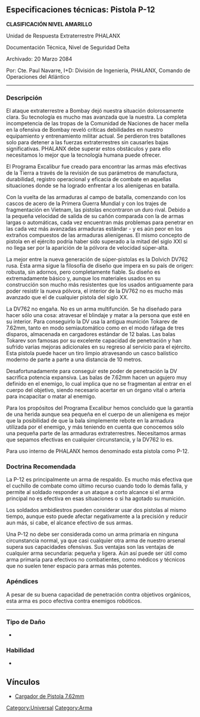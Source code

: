 ## Especificaciones técnicas: Pistola P-12

**CLASIFICACIÓN NIVEL AMARILLO**

Unidad de Respuesta Extraterrestre PHALANX

Documentación Técnica, Nivel de Seguridad Delta

Archivado: 20 Marzo 2084

Por: Cte. Paul Navarre, I+D: División de Ingeniería, PHALANX, Comando de
Operaciones del Atlántico

------------------------------------------------------------------------

### Descripción

El ataque extraterrestre a Bombay dejó nuestra situación dolorosamente
clara. Su tecnología es mucho mas avanzada que la nuestra. La completa
incompetencia de las tropas de la Comunidad de Naciones de hacer mella
en la ofensiva de Bombay reveló críticas debilidades en nuestro
equipamiento y entrenamiento militar actual. Se perdieron tres
batallones solo para detener a las fuerzas extraterrestres sin causarles
bajas significativas. PHALANX debe superar estos obstáculos y para ello
necesitamos lo mejor que la tecnología humana puede ofrecer.

El Programa Excalibur fue creado para encontrar las armas más efectivas
de la Tierra a través de la revisión de sus parámetros de manufactura,
durabilidad, registro operacional y eficacia de combate en aquellas
situaciones donde se ha logrado enfrentar a los alienígenas en batalla.

Con la vuelta de las armaduras al campo de batalla, comenzando con los
cascos de acero de la Primera Guerra Mundial y con los trajes de
fragmentación en Vietnam, las pistolas encontraron un duro rival. Debido
a la pequeña velocidad de salida de su cañón comparada con la de armas
largas o automáticas, cada vez encuentran más problemas para penetrar en
las cada vez más avanzadas armaduras estándar - y es aún peor en los
extraños compuestos de las armaduras alienígenas. El mismo concepto de
pistola en el ejército podría haber sido superado a la mitad del siglo
XXI si no llega ser por la aparición de la pólvora de velocidad
súper-alta.

La mejor entre la nueva generación de súper-pistolas es la Dolvich DV762
rusa. Esta arma sigue la filosofía de diseño que impera en su país de
origen: robusta, sin adornos, pero completamente fiable. Su diseño es
extremadamente básico y, aunque los materiales usados en su construcción
son mucho más resistentes que los usados antiguamente para poder
resistir la nueva pólvora, el interior de la DV762 no es mucho más
avanzado que el de cualquier pistola del siglo XX.

La DV762 no engaña. No es un arma multifunción. Se ha diseñado para
hacer sólo una cosa: atravesar el blindaje y matar a la persona que esté
en su interior. Para conseguirlo la DV usa la antigua munición Tokarev
de 7.62mm, tanto en modo semiautomático como en el modo ráfaga de tres
disparos, almacenada en cargadores estándar de 12 balas. Las balas
Tokarev son famosas por su excelente capacidad de penetración y han
sufrido varias mejoras adicionales en su regreso al servicio para el
ejército. Esta pistola puede hacer un tiro limpio atravesando un casco
balístico moderno de parte a parte a una distancia de 10 metros.

Desafortunadamente para conseguir este poder de penetración la DV
sacrifica potencia expansiva. Las balas de 7.62mm hacen un agujero muy
definido en el enemigo, lo cual implica que no se fragmentan al entrar
en el cuerpo del objetivo, siendo necesario acertar en un órgano vital o
arteria para incapacitar o matar al enemigo.

Para los propósitos del Programa Excalibur hemos concluido que la
garantía de una herida aunque sea pequeña en el cuerpo de un alienígena
es mejor que la posibilidad de que la bala simplemente rebote en la
armadura utilizada por el enemigo, y más teniendo en cuenta que
conocemos sólo una pequeña parte de las armaduras extraterrestres.
Necesitamos armas que sepamos efectivas en cualquier circunstancia, y la
DV762 lo es.

Para uso interno de PHALANX hemos denominado esta pistola como P-12.

### Doctrina Recomendada

La P-12 es principalmente un arma de respaldo. Es mucho más efectiva que
el cuchillo de combate como último recurso cuando todo lo demás falla, y
permite al soldado responder a un ataque a corto alcance si el arma
principal no es efectiva en esas situaciones o si ha agotado su
munición.

Los soldados ambidiestros pueden considerar usar dos pistolas al mismo
tiempo, aunque esto puede afectar negativamente a la precisión y reducir
aun más, si cabe, el alcance efectivo de sus armas.

Una P-12 no debe ser considerada como un arma primaria en ninguna
circunstancia normal, ya que casi cualquier otra arma de nuestro arsenal
supera sus capacidades ofensivas. Sus ventajas son las ventajas de
cualquier arma secundaria: pequeña y ligera. Aún así puede ser útil como
arma primaria para efectivos no combatientes, como médicos y técnicos
que no suelen tener espacio para armas más potentes.

### Apéndices

A pesar de su buena capacidad de penetración contra objetivos orgánicos,
esta arma es poco efectiva contra enemigos robóticos.

------------------------------------------------------------------------

### Tipo de Daño

-

### Habilidad

-

## Vínculos

- [Cargador de Pistola 7.62mm](Translation:pistol_mag_txt/es "wikilink")

[Category:Universal](Category:Universal "wikilink")
[Category:Arma](Category:Arma "wikilink")